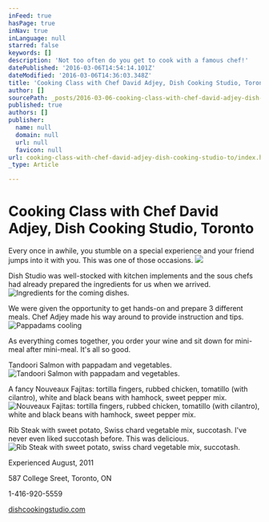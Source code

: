 ```yaml
---
inFeed: true
hasPage: true
inNav: true
inLanguage: null
starred: false
keywords: []
description: 'Not too often do you get to cook with a famous chef!'
datePublished: '2016-03-06T14:54:14.101Z'
dateModified: '2016-03-06T14:36:03.348Z'
title: 'Cooking Class with Chef David Adjey, Dish Cooking Studio, Toronto'
author: []
sourcePath: _posts/2016-03-06-cooking-class-with-chef-david-adjey-dish-studio-toronto.md
published: true
authors: []
publisher:
  name: null
  domain: null
  url: null
  favicon: null
url: cooking-class-with-chef-david-adjey-dish-cooking-studio-to/index.html
_type: Article

---
```

# Cooking Class with Chef David Adjey, Dish Cooking Studio, Toronto

Every once in awhile, you stumble on a special experience and your friend jumps into it with you. This was one of those occasions.
![](https://the-grid-user-content.s3-us-west-2.amazonaws.com/ca6b44ac-4afe-4142-9655-d2b7a1a01f47.jpg)

Dish Studio was well-stocked with kitchen implements and the sous chefs had already prepared the ingredients for us when we arrived.
![Ingredients for the coming dishes.](https://the-grid-user-content.s3-us-west-2.amazonaws.com/4322f459-5068-4b35-a525-a6c2068e437c.jpg)

We were given the opportunity to get hands-on and prepare 3 different meals.  Chef Adjey made his way around to provide instruction and tips.
![Pappadams cooling](https://the-grid-user-content.s3-us-west-2.amazonaws.com/f2431aa2-f9e4-48f9-8ae0-57a00afffaff.jpg)

As everything comes together, you order your wine and sit down for mini-meal after mini-meal.  It's all so good.

Tandoori Salmon with pappadam and vegetables.
![Tandoori Salmon with pappadam and vegetables.](https://s3-us-west-2.amazonaws.com/the-grid-img/p/5bb31826a1c42cfb79b161720dfb5ce1be82b920.jpg)

A fancy Nouveaux Fajitas: tortilla fingers, rubbed chicken, tomatillo (with cilantro), white and black beans with hamhock, sweet pepper mix.
![Nouveaux Fajitas: tortilla fingers, rubbed chicken, tomatillo (with cilantro), white and black beans with hamhock, sweet pepper mix.](https://s3-us-west-2.amazonaws.com/the-grid-img/p/39ec146ba0e74a7fe9f86e6c640cb7f0095114ab.jpg)

Rib Steak with sweet potato, Swiss chard vegetable mix, succotash. I've never even liked succotash before.  This was delicious.
![Rib Steak with sweet potato, swiss chard vegetable mix, succotash.](https://s3-us-west-2.amazonaws.com/the-grid-img/p/318d832df032cec6bb960d928baed44386fb36de.jpg)

Experienced August, 2011

587 College Sreet, Toronto, ON

1-416-920-5559

[dishcookingstudio.com][0]

[0]: http://www.dishcookingstudio.com/